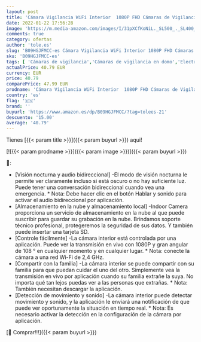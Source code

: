 ```yaml
---
layout: post
title: 'Cámara Vigilancia WiFi Interior  1080P FHD Cámaras de Vigilancia  Visión Nocturna  Audio Bidireccional  Detección de Movimiento  Funciona con Alexa/Google Home  óptima para Bebé/Mascota/Anciano  2PCS'
date: 2022-01-22 17:56:28
image: 'https://m.media-amazon.com/images/I/31pXCfKoNiL._SL500_._SL400_.jpg'
comments: true
category: ofertas
author: 'tole.es'
slug: 'B09HGJFMCC-es Cámara Vigilancia WiFi Interior 1080P FHD Cámaras de...'
sku: 'B09HGJFMCC-es'
tags: [ 'Cámaras de vigilancia','Cámaras de vigilancia en domo','Electrónica','Fotografía y videocámaras','google','home', ]
actualPrice: 40.79 EUR
currency: EUR
price: 40.79
comparePrice: 47.99 EUR
prodname: 'Cámara Vigilancia WiFi Interior  1080P FHD Cámaras de Vigilancia  Visión Nocturna  Audio Bidireccional  Detección de Movimiento  Funciona con Alexa/Google Home  óptima para Bebé/Mascota/Anciano  2PCS'
country: 'es'
flag: '🇪🇸'
brand: ''
buyurl: 'https://www.amazon.es/dp/B09HGJFMCC/?tag=tolees-21'
descuento: '15.00'
average: '40.79'
---
```


Tienes [{{< param title >}}]({{< param buyurl >}}) aqui!

[![{{< param prodname >}}]({{< param image >}})]({{< param buyurl >}})

🔎:

- [Visión nocturna y audio bidireccional] -El modo de visión nocturna le permite ver claramente incluso si está oscuro o no hay suficiente luz. Puede tener una conversación bidireccional cuando vea una emergencia. * Nota: Debe hacer clic en el botón Hablar y sonido para activar el audio bidireccional por aplicación.
- [Almacenamiento en la nube y almacenamiento local] -Indoor Camera proporciona un servicio de almacenamiento en la nube al que puede suscribir para guardar su grabación en la nube. Brindamos soporte técnico profesional, protegeremos la seguridad de sus datos. Y también puede insertar una tarjeta SD.
- [Controle fácilmente] -La cámara interior está controlada por una aplicación. Puede ver la transmisión en vivo con 1080P y gran angular de 108 ° en cualquier momento y en cualquier lugar. * Nota: conecte la cámara a una red Wi-Fi de 2,4 GHz.
- [Compartir con la familia] -La cámara interior se puede compartir con su familia para que puedan cuidar el uno del otro. Simplemente vea la transmisión en vivo por aplicación cuando su familia extrañe la suya. No importa qué tan lejos puedas ver a las personas que extrañas. * Nota: También necesitan descargar la aplicación.
- [Detección de movimiento y sonido] -La cámara interior puede detectar movimiento y sonido, y la aplicación le enviará una notificación de que puede ver oportunamente la situación en tiempo real. * Nota: Es necesario activar la detección en la configuración de la cámara por aplicación.

[🛒 Comprar!!!]({{< param buyurl >}})
